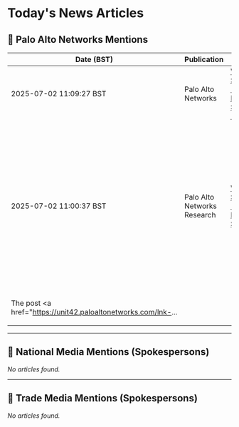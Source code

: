 # Today's News Articles

## 📌 Palo Alto Networks Mentions

| Date (BST) | Publication | Title | Summary |
|------------|-------------|-------|---------|
| 2025-07-02 11:09:27 BST | Palo Alto Networks | [Windows Shortcut (LNK) Malware Strategies - Unit 42](https://news.google.com/rss/articles/CBMiXEFVX3lxTE0zOGs0ZWI3dUdVbkhUemF2SFZwV20wTk50Wm1RTVFhemNIS1ZNbjA5UkI4aVZKTkkzenhTZlhUaDV3OGNjcVNXZGNZMG11M2pPLXplY0luOEhUZ1d4?oc=5) | <a href="https://news.google.com/rss/articles/CBMiXEFVX3lxTE0zOGs0ZWI3dUdVbkhUemF2SFZwV20wTk50Wm1RTVFhemNIS1ZNbjA5UkI4aVZKTkkzenhTZlhUaDV3OGNjcVNXZGNZMG11M2pPLXplY0luOEhUZ1d4?oc=5" target="_blank">Win... |
| 2025-07-02 11:00:37 BST | Palo Alto Networks Research | [Windows Shortcut (LNK) Malware Strategies](https://unit42.paloaltonetworks.com/lnk-malware/) | <p>Our telemetry shows a surge in Windows shortcut (LNK) malware use. We explain how attackers exploit LNK files for malware delivery.</p>
<p>The post <a href="https://unit42.paloaltonetworks.com/lnk-... |

---
## 📰 National Media Mentions (Spokespersons)

_No articles found._

---
## 📘 Trade Media Mentions (Spokespersons)

_No articles found._
